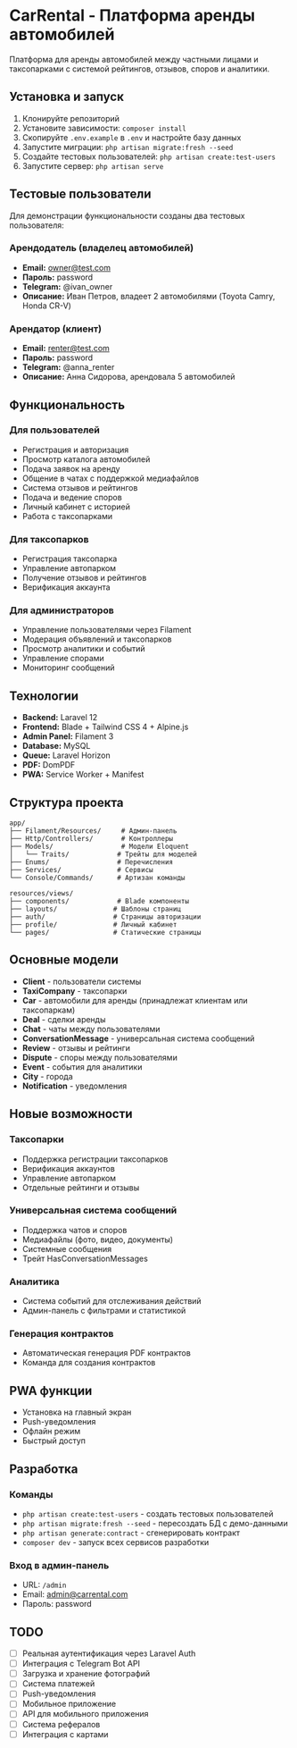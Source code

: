 # CarRental - Платформа аренды автомобилей

Платформа для аренды автомобилей между частными лицами и таксопарками с системой рейтингов, отзывов, споров и аналитики.

## Установка и запуск

1. Клонируйте репозиторий
2. Установите зависимости: `composer install`
3. Скопируйте `.env.example` в `.env` и настройте базу данных
4. Запустите миграции: `php artisan migrate:fresh --seed`
5. Создайте тестовых пользователей: `php artisan create:test-users`
6. Запустите сервер: `php artisan serve`

## Тестовые пользователи

Для демонстрации функциональности созданы два тестовых пользователя:

### Арендодатель (владелец автомобилей)

-   **Email:** owner@test.com
-   **Пароль:** password
-   **Telegram:** @ivan_owner
-   **Описание:** Иван Петров, владеет 2 автомобилями (Toyota Camry, Honda CR-V)

### Арендатор (клиент)

-   **Email:** renter@test.com
-   **Пароль:** password
-   **Telegram:** @anna_renter
-   **Описание:** Анна Сидорова, арендовала 5 автомобилей

## Функциональность

### Для пользователей

-   Регистрация и авторизация
-   Просмотр каталога автомобилей
-   Подача заявок на аренду
-   Общение в чатах с поддержкой медиафайлов
-   Система отзывов и рейтингов
-   Подача и ведение споров
-   Личный кабинет с историей
-   Работа с таксопарками

### Для таксопарков

-   Регистрация таксопарка
-   Управление автопарком
-   Получение отзывов и рейтингов
-   Верификация аккаунта

### Для администраторов

-   Управление пользователями через Filament
-   Модерация объявлений и таксопарков
-   Просмотр аналитики и событий
-   Управление спорами
-   Мониторинг сообщений

## Технологии

-   **Backend:** Laravel 12
-   **Frontend:** Blade + Tailwind CSS 4 + Alpine.js
-   **Admin Panel:** Filament 3
-   **Database:** MySQL
-   **Queue:** Laravel Horizon
-   **PDF:** DomPDF
-   **PWA:** Service Worker + Manifest

## Структура проекта

```
app/
├── Filament/Resources/     # Админ-панель
├── Http/Controllers/       # Контроллеры
├── Models/                 # Модели Eloquent
│   └── Traits/            # Трейты для моделей
├── Enums/                 # Перечисления
├── Services/              # Сервисы
└── Console/Commands/      # Артизан команды

resources/views/
├── components/            # Blade компоненты
├── layouts/              # Шаблоны страниц
├── auth/                 # Страницы авторизации
├── profile/              # Личный кабинет
└── pages/                # Статические страницы
```

## Основные модели

-   **Client** - пользователи системы
-   **TaxiCompany** - таксопарки
-   **Car** - автомобили для аренды (принадлежат клиентам или таксопаркам)
-   **Deal** - сделки аренды
-   **Chat** - чаты между пользователями
-   **ConversationMessage** - универсальная система сообщений
-   **Review** - отзывы и рейтинги
-   **Dispute** - споры между пользователями
-   **Event** - события для аналитики
-   **City** - города
-   **Notification** - уведомления

## Новые возможности

### Таксопарки

-   Поддержка регистрации таксопарков
-   Верификация аккаунтов
-   Управление автопарком
-   Отдельные рейтинги и отзывы

### Универсальная система сообщений

-   Поддержка чатов и споров
-   Медиафайлы (фото, видео, документы)
-   Системные сообщения
-   Трейт HasConversationMessages

### Аналитика

-   Система событий для отслеживания действий
-   Админ-панель с фильтрами и статистикой

### Генерация контрактов

-   Автоматическая генерация PDF контрактов
-   Команда для создания контрактов

## PWA функции

-   Установка на главный экран
-   Push-уведомления
-   Офлайн режим
-   Быстрый доступ

## Разработка

### Команды

-   `php artisan create:test-users` - создать тестовых пользователей
-   `php artisan migrate:fresh --seed` - пересоздать БД с демо-данными
-   `php artisan generate:contract` - сгенерировать контракт
-   `composer dev` - запуск всех сервисов разработки

### Вход в админ-панель

-   URL: `/admin`
-   Email: admin@carrental.com
-   Пароль: password

## TODO

-   [ ] Реальная аутентификация через Laravel Auth
-   [ ] Интеграция с Telegram Bot API
-   [ ] Загрузка и хранение фотографий
-   [ ] Система платежей
-   [ ] Push-уведомления
-   [ ] Мобильное приложение
-   [ ] API для мобильного приложения
-   [ ] Система рефералов
-   [ ] Интеграция с картами
